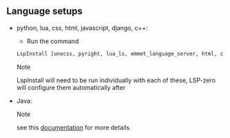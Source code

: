 ## Language setups

- python, lua, css, html, javascript, django, c++:
    - Run the command
    ```bash
    LspInstall [unocss, pyright, lua_ls, emmet_language_server, html, clangd, emmet_ls, tailwindcss, jdtls]
    ```
    > [!Note]
    > LspInstall will need to be run individually with each of these, LSP-zero will configure them automatically after

- Java:
    > [!Note]
    > see this [documentation](https://github.com/VonHeikemen/lsp-zero.nvim/blob/v2.x/doc/md/guides/setup-with-nvim-jdtls.md) for more details  

    
